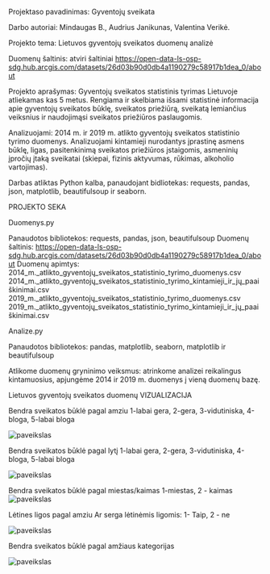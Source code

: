 
Projektaso pavadinimas: Gyventojų sveikata


Darbo autoriai: Mindaugas B., Audrius Janikunas, Valentina Verikė.

Projekto tema: Lietuvos gyventojų sveikatos duomenų analizė

Duomenų šaltinis: atviri šaltiniai
https://open-data-ls-osp-sdg.hub.arcgis.com/datasets/26d03b90d0db4a1190279c58917b1dea_0/about

Projekto aprašymas: Gyventojų sveikatos statistinis tyrimas Lietuvoje atliekamas kas 5 metus. 
Rengiama ir skelbiama išsami statistinė informacija apie gyventojų sveikatos būklę, sveikatos priežiūrą, 
sveikatą lemiančius veiksnius ir naudojimąsi sveikatos priežiūros paslaugomis. 

Analizuojami: 2014 m. ir  2019 m. atlikto gyventojų sveikatos statistinio tyrimo duomenys. 
Analizuojami kintamieji nurodantys įprastinę asmens būklę, ligas, pasitenkinimą sveikatos priežiūros įstaigomis, 
asmeninių įpročių įtaką sveikatai (skiepai, fizinis aktyvumas, rūkimas, alkoholio vartojimas). 

Darbas atliktas Python kalba, panaudojant bidliotekas: requests, pandas, json, matplotlib, beautifulsoup ir seaborn.

PROJEKTO SEKA

Duomenys.py

Panaudotos bibliotekos: requests, pandas, json, beautifulsoup
Duomenų šaltinis:
https://open-data-ls-osp-sdg.hub.arcgis.com/datasets/26d03b90d0db4a1190279c58917b1dea_0/about
Duomenų apimtys:
2014_m._atlikto_gyventojų_sveikatos_statistinio_tyrimo_duomenys.csv
2014_m._atlikto_gyventojų_sveikatos_statistinio_tyrimo_kintamieji_ir_jų_paaiškinimai.csv
2019_m._atlikto_gyventojų_sveikatos_statistinio_tyrimo_duomenys.csv
2019_m._atlikto_gyventojų_sveikatos_statistinio_tyrimo_kintamieji_ir_jų_paaiškinimai.csv

Analize.py

Panaudotos bibliotekos: pandas, matplotlib, seaborn, matplotlib ir beautifulsoup

Atlikome duomenų gryninimo veiksmus: atrinkome analizei reikalingus kintamuosius, apjungėme 2014 ir 2019 m. duomenys į vieną duomenų bazę.


Lietuvos gyventojų sveikatos duomenų VIZUALIZACIJA

Bendra sveikatos būklė pagal amziu 
1-labai gera, 2-gera, 3-vidutiniska, 4-bloga, 5-labai bloga

![paveikslas](https://github.com/AudJanik/Gyventoju-sveikata/assets/157985262/eb016cb7-dd56-4a20-9118-e210948d9759)


Bendra sveikatos būklė pagal lytį
1-labai gera, 2-gera, 3-vidutiniska, 4-bloga, 5-labai bloga

![paveikslas](https://github.com/AudJanik/Gyventoju-sveikata/assets/157985262/416b1869-4b3f-4390-931d-82550ae76b0c)


Bendra sveikatos būklė pagal miestas/kaimas
1-miestas, 2 - kaimas
![paveikslas](https://github.com/AudJanik/Gyventoju-sveikata/assets/157985262/f929ae0a-95c9-4450-819b-9e43d701fca8)

Lėtines ligos pagal amziu
Ar serga lėtinėmis ligomis: 1- Taip, 2 - ne


![paveikslas](https://github.com/AudJanik/Gyventoju-sveikata/assets/157985262/29d27378-7015-4b2e-a08a-00cfb45c0813)


Bendra sveikatos būklė pagal amžiaus kategorijas

![paveikslas](https://github.com/AudJanik/Gyventoju-sveikata/assets/157985262/e61a762a-6e33-40f5-bfc7-ba6a7155f12d)


